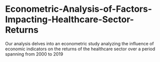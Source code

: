 # Econometric-Analysis-of-Factors-Impacting-Healthcare-Sector-Returns
Our analysis delves into an econometric study analyzing the influence of economic indicators on the returns of the healthcare sector over a period spanning from 2000 to 2019
